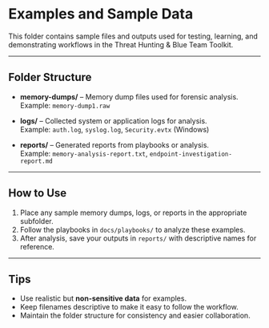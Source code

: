 # Examples and Sample Data

This folder contains sample files and outputs used for testing, learning, and demonstrating workflows in the Threat Hunting & Blue Team Toolkit.

---

## **Folder Structure**

- **memory-dumps/** – Memory dump files used for forensic analysis.  
  Example: `memory-dump1.raw`

- **logs/** – Collected system or application logs for analysis.  
  Example: `auth.log`, `syslog.log`, `Security.evtx` (Windows)

- **reports/** – Generated reports from playbooks or analysis.  
  Example: `memory-analysis-report.txt`, `endpoint-investigation-report.md`

---

## **How to Use**

1. Place any sample memory dumps, logs, or reports in the appropriate subfolder.  
2. Follow the playbooks in `docs/playbooks/` to analyze these examples.  
3. After analysis, save your outputs in `reports/` with descriptive names for reference.

---

## **Tips**

- Use realistic but **non-sensitive data** for examples.  
- Keep filenames descriptive to make it easy to follow the workflow.  
- Maintain the folder structure for consistency and easier collaboration.
